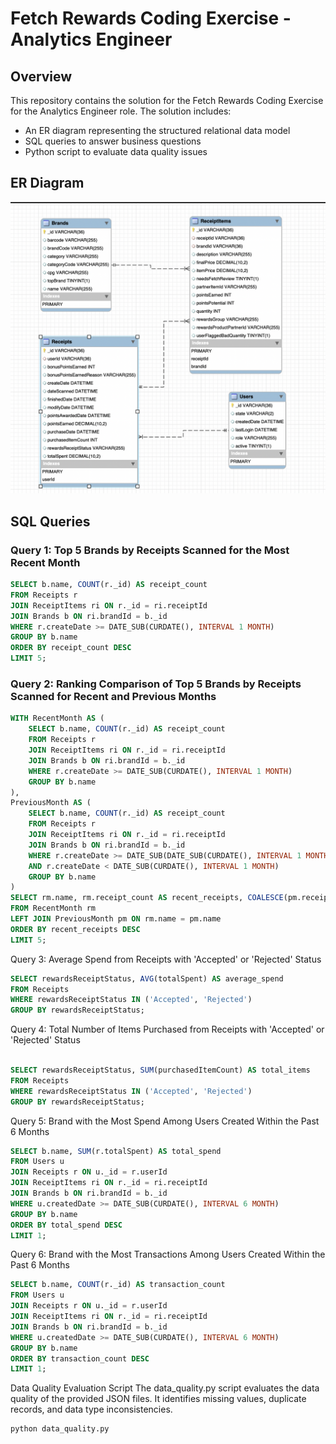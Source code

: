 # Fetch Rewards Coding Exercise - Analytics Engineer

## Overview

This repository contains the solution for the Fetch Rewards Coding Exercise for the Analytics Engineer role. The solution includes:
- An ER diagram representing the structured relational data model
- SQL queries to answer business questions
- Python script to evaluate data quality issues

## ER Diagram

![ER Diagram](https://github.com/ksmehta2/fetch-rewards-analytics-engineering/blob/main/ER%20Diagram.png)

## SQL Queries

### Query 1: Top 5 Brands by Receipts Scanned for the Most Recent Month

```sql
SELECT b.name, COUNT(r._id) AS receipt_count
FROM Receipts r
JOIN ReceiptItems ri ON r._id = ri.receiptId
JOIN Brands b ON ri.brandId = b._id
WHERE r.createDate >= DATE_SUB(CURDATE(), INTERVAL 1 MONTH)
GROUP BY b.name
ORDER BY receipt_count DESC
LIMIT 5;
```

### Query 2: Ranking Comparison of Top 5 Brands by Receipts Scanned for Recent and Previous Months
```sql
WITH RecentMonth AS (
    SELECT b.name, COUNT(r._id) AS receipt_count
    FROM Receipts r
    JOIN ReceiptItems ri ON r._id = ri.receiptId
    JOIN Brands b ON ri.brandId = b._id
    WHERE r.createDate >= DATE_SUB(CURDATE(), INTERVAL 1 MONTH)
    GROUP BY b.name
),
PreviousMonth AS (
    SELECT b.name, COUNT(r._id) AS receipt_count
    FROM Receipts r
    JOIN ReceiptItems ri ON r._id = ri.receiptId
    JOIN Brands b ON ri.brandId = b._id
    WHERE r.createDate >= DATE_SUB(DATE_SUB(CURDATE(), INTERVAL 1 MONTH), INTERVAL 1 MONTH)
    AND r.createDate < DATE_SUB(CURDATE(), INTERVAL 1 MONTH)
    GROUP BY b.name
)
SELECT rm.name, rm.receipt_count AS recent_receipts, COALESCE(pm.receipt_count, 0) AS previous_receipts
FROM RecentMonth rm
LEFT JOIN PreviousMonth pm ON rm.name = pm.name
ORDER BY recent_receipts DESC
LIMIT 5;
```
Query 3: Average Spend from Receipts with 'Accepted' or 'Rejected' Status
```sql
SELECT rewardsReceiptStatus, AVG(totalSpent) AS average_spend
FROM Receipts
WHERE rewardsReceiptStatus IN ('Accepted', 'Rejected')
GROUP BY rewardsReceiptStatus;
```
Query 4: Total Number of Items Purchased from Receipts with 'Accepted' or 'Rejected' Status
```sql

SELECT rewardsReceiptStatus, SUM(purchasedItemCount) AS total_items
FROM Receipts
WHERE rewardsReceiptStatus IN ('Accepted', 'Rejected')
GROUP BY rewardsReceiptStatus;
```
Query 5: Brand with the Most Spend Among Users Created Within the Past 6 Months
```sql
SELECT b.name, SUM(r.totalSpent) AS total_spend
FROM Users u
JOIN Receipts r ON u._id = r.userId
JOIN ReceiptItems ri ON r._id = ri.receiptId
JOIN Brands b ON ri.brandId = b._id
WHERE u.createdDate >= DATE_SUB(CURDATE(), INTERVAL 6 MONTH)
GROUP BY b.name
ORDER BY total_spend DESC
LIMIT 1;
```
Query 6: Brand with the Most Transactions Among Users Created Within the Past 6 Months
```sql
SELECT b.name, COUNT(r._id) AS transaction_count
FROM Users u
JOIN Receipts r ON u._id = r.userId
JOIN ReceiptItems ri ON r._id = ri.receiptId
JOIN Brands b ON ri.brandId = b._id
WHERE u.createdDate >= DATE_SUB(CURDATE(), INTERVAL 6 MONTH)
GROUP BY b.name
ORDER BY transaction_count DESC
LIMIT 1;
```

Data Quality Evaluation Script
The data_quality.py script evaluates the data quality of the provided JSON files. It identifies missing values, duplicate records, and data type inconsistencies.

```
python data_quality.py
```
